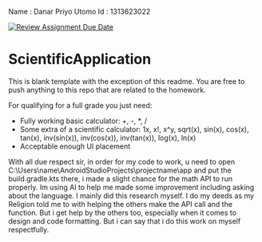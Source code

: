 Name : Danar Priyo Utomo
Id   : 1313623022

[![Review Assignment Due Date](https://classroom.github.com/assets/deadline-readme-button-22041afd0340ce965d47ae6ef1cefeee28c7c493a6346c4f15d667ab976d596c.svg)](https://classroom.github.com/a/VZD6-G6N)
# ScientificApplication
This is blank template with the exception of this readme. You are free to push anything to this repo that are related to the homework. 

For qualifying for a full grade you just need:
- Fully working basic calculator: +, -, *, /
- Some extra of a   scientific calculator: 1x, x!, x^y, sqrt(x), sin(x), cos(x), tan(x), inv(sin(x)), inv(cos(x)), inv(tan(x)), log(x), ln(x)
- Acceptable enough UI placement

With all due respect sir, in order for my code to work, u need to open C:\Users\name\AndroidStudioProjects\projectname\app and put the build.gradle.kts there, i made a slight chance for the math API to run properly. Im using AI to help me made some improvement including asking about the language. I mainly did this research myself. I do my deeds as my Religion told me to with helping the others make the API call and the function. But i get help by the others too, especially when it comes to design and code formatting. But i can say that i do this work on myself respectfully.
